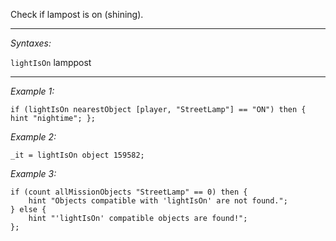 Check if lampost is on (shining).


---
*Syntaxes:*

`lightIsOn` lamppost

---
*Example 1:*

```sqf
if (lightIsOn nearestObject [player, "StreetLamp"] == "ON") then { hint "nightime"; };
```

*Example 2:*

```sqf
_it = lightIsOn object 159582;
```

*Example 3:*

```sqf
if (count allMissionObjects "StreetLamp" == 0) then {
	hint "Objects compatible with 'lightIsOn' are not found.";
} else {
	hint "'lightIsOn' compatible objects are found!";
};
```